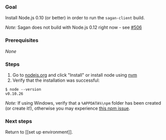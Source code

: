 ### Goal

Install Node.js 0.10 (or better) in order to run the `sagan-client` build.

_Note:_ Sagan does not build with Node.js 0.12 right now -  see [#506](https://github.com/spring-io/sagan/issues/506)

### Prerequisites

_None_

### Steps

1. Go to [nodejs.org](http://nodejs.org) and click "Install" or install node using [nvm](https://github.com/creationix/nvm)
2. Verify that the installation was successful:
```
$ node --version
v0.10.26
```

_Note:_ If using Windows, verify that a `%APPDATA%\npm` folder has been created (or create it!), otherwise you may experience [this npm issue](https://github.com/npm/npm/issues/5905).

### Next steps

Return to [[set up environment]].
